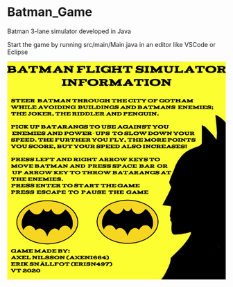 # Batman_Game
Batman 3-lane simulator developed in Java

Start the game by running src/main/Main.java in an editor like VSCode or Eclipse

![](/images/InfoState.png "Optional title")
